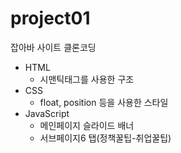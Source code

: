 # project01
잡아바 사이트 클론코딩

* HTML
  - 시맨틱태그를 사용한 구조
* CSS
  - float, position 등을 사용한 스타일
* JavaScript
  - 메인페이지 슬라이드 배너
  - 서브페이지6 탭(정책꿀팁-취업꿀팁)
